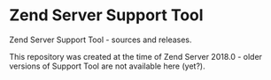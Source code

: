 # Zend Server Support Tool

Zend Server Support Tool - sources and releases.

This repository was created at the time of Zend Server 2018.0 - older versions of Support Tool are not available here (yet?).

